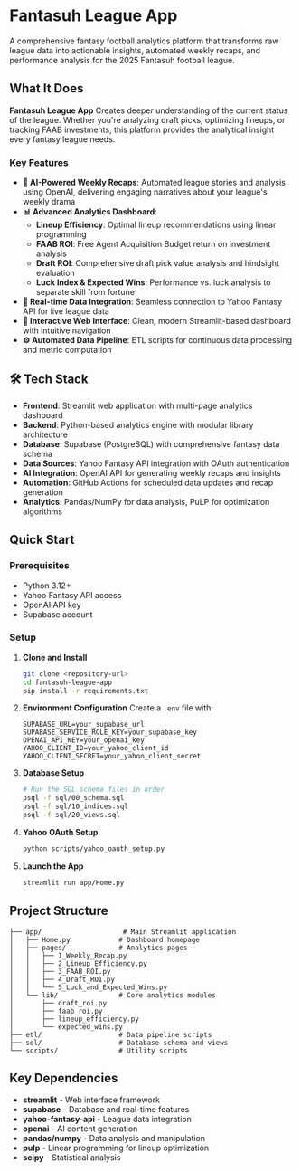 # Fantasuh League App

A comprehensive fantasy football analytics platform that transforms raw league data into actionable insights, automated weekly recaps, and performance analysis for the 2025 Fantasuh football league.

## What It Does

**Fantasuh League App** Creates deeper understanding of the current status of the league. Whether you're analyzing draft picks, optimizing lineups, or tracking FAAB investments, this platform provides the analytical insight every fantasy league needs.

### Key Features

- **🤖 AI-Powered Weekly Recaps**: Automated league stories and analysis using OpenAI, delivering engaging narratives about your league's weekly drama
- **📊 Advanced Analytics Dashboard**: 
  - **Lineup Efficiency**: Optimal lineup recommendations using linear programming
  - **FAAB ROI**: Free Agent Acquisition Budget return on investment analysis
  - **Draft ROI**: Comprehensive draft pick value analysis and hindsight evaluation
  - **Luck Index & Expected Wins**: Performance vs. luck analysis to separate skill from fortune
- **🔄 Real-time Data Integration**: Seamless connection to Yahoo Fantasy API for live league data
- **🎨 Interactive Web Interface**: Clean, modern Streamlit-based dashboard with intuitive navigation
- **⚙️ Automated Data Pipeline**: ETL scripts for continuous data processing and metric computation

## 🛠️ Tech Stack

- **Frontend**: Streamlit web application with multi-page analytics dashboard
- **Backend**: Python-based analytics engine with modular library architecture
- **Database**: Supabase (PostgreSQL) with comprehensive fantasy data schema
- **Data Sources**: Yahoo Fantasy API integration with OAuth authentication
- **AI Integration**: OpenAI API for generating weekly recaps and insights
- **Automation**: GitHub Actions for scheduled data updates and recap generation
- **Analytics**: Pandas/NumPy for data analysis, PuLP for optimization algorithms

## Quick Start

### Prerequisites
- Python 3.12+
- Yahoo Fantasy API access
- OpenAI API key
- Supabase account

### Setup

1. **Clone and Install**
   ```bash
   git clone <repository-url>
   cd fantasuh-league-app
   pip install -r requirements.txt
   ```

2. **Environment Configuration**
   Create a `.env` file with:
   ```env
   SUPABASE_URL=your_supabase_url
   SUPABASE_SERVICE_ROLE_KEY=your_supabase_key
   OPENAI_API_KEY=your_openai_key
   YAHOO_CLIENT_ID=your_yahoo_client_id
   YAHOO_CLIENT_SECRET=your_yahoo_client_secret
   ```

3. **Database Setup**
   ```bash
   # Run the SQL schema files in order
   psql -f sql/00_schema.sql
   psql -f sql/10_indices.sql
   psql -f sql/20_views.sql
   ```

4. **Yahoo OAuth Setup**
   ```bash
   python scripts/yahoo_oauth_setup.py
   ```

5. **Launch the App**
   ```bash
   streamlit run app/Home.py
   ```

## Project Structure

```
├── app/                    # Main Streamlit application
│   ├── Home.py            # Dashboard homepage
│   ├── pages/             # Analytics pages
│   │   ├── 1_Weekly_Recap.py
│   │   ├── 2_Lineup_Efficiency.py
│   │   ├── 3_FAAB_ROI.py
│   │   ├── 4_Draft_ROI.py
│   │   └── 5_Luck_and_Expected_Wins.py
│   └── lib/               # Core analytics modules
│       ├── draft_roi.py
│       ├── faab_roi.py
│       ├── lineup_efficiency.py
│       └── expected_wins.py
├── etl/                   # Data pipeline scripts
├── sql/                   # Database schema and views
└── scripts/               # Utility scripts
```

## Key Dependencies

- **streamlit** - Web interface framework
- **supabase** - Database and real-time features
- **yahoo-fantasy-api** - League data integration
- **openai** - AI content generation
- **pandas/numpy** - Data analysis and manipulation
- **pulp** - Linear programming for lineup optimization
- **scipy** - Statistical analysis
